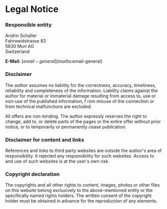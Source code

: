 # Legal Notice

<div class="spacer-lg"></div>

### Responsible entity

Andrin Schaller \
Fahrweidstrasse 83 \
5630 Muri AG \
Switzerland

<div className="spacer"></div>

**E-Mail:** [$email-general](mailto:$email-general)

<div class="spacer-lg"></div>

### Disclaimer

The author assumes no liability for the correctness, accuracy, timeliness, reliability and completeness of the information.
Liability claims against the author for material or immaterial damage resulting from access to, use or non-use of the published information, f
rom misuse of the connection or from technical malfunctions are excluded.

<div className="spacer"></div>

All offers are non-binding. The author expressly reserves the right to change, add to, or delete
parts of the pages or the entire offer without prior notice, or to temporarily or permanently cease publication.

<div class="spacer-lg"></div>

### Disclaimer for content and links

References and links to third party websites are outside the author's area of responsibility.
It rejected any responsibility for such websites. Access to and use of such websites is at the user's own risk.

<div class="spacer-lg"></div>

### Copyright declaration

The copyrights and all other rights to content, images, photos or other files on this website belong
exclusively to the above-mentioned entity or the specifically named rights holders. The written consent of the copyright
holder must be obtained in advance for the reproduction of any elements.
